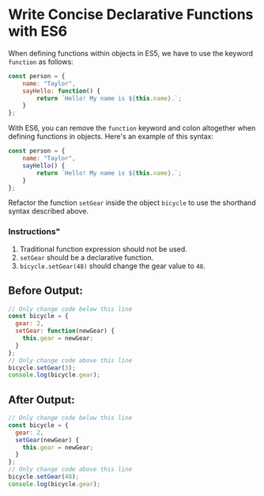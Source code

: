 # Write Concise Declarative Functions with ES6

When defining functions within objects in ES5, we have to use the keyword `function` as follows:

```javascript
const person = {
    name: "Taylor",
    sayHello: function() {
        return `Hello! My name is ${this.name}.`;
    }
};
```

With ES6, you can remove the `function` keyword and colon altogether when defining functions in objects. Here's an example of this syntax:

```javascript
const person = {
    name: "Taylor",
    sayHello() {
        return `Hello! My name is ${this.name}.`;
    }
};
```

Refactor the function `setGear` inside the object `bicycle` to use the shorthand syntax described above.

### Instructions"
1. Traditional function expression should not be used.
2. `setGear` should be a declarative function.
3. `bicycle.setGear(48)` should change the gear value to `48`.

## Before Output:
```javascript
// Only change code below this line
const bicycle = {
  gear: 2,
  setGear: function(newGear) {
    this.gear = newGear;
  }
};
// Only change code above this line
bicycle.setGear(3);
console.log(bicycle.gear);
```

## After Output:
```javascript
// Only change code below this line
const bicycle = {
  gear: 2,
  setGear(newGear) {
    this.gear = newGear;
  }
};
// Only change code above this line
bicycle.setGear(48);
console.log(bicycle.gear);
```
